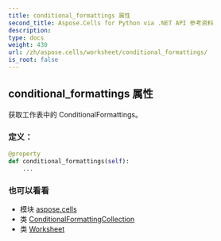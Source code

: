 ```yaml
---
title: conditional_formattings 属性
second_title: Aspose.Cells for Python via .NET API 参考资料
description:
type: docs
weight: 430
url: /zh/aspose.cells/worksheet/conditional_formattings/
is_root: false
---
```

## conditional_formattings 属性

获取工作表中的 ConditionalFormattings。
### 定义：
```python
@property
def conditional_formattings(self):
    ...
```

### 也可以看看
* 模块 [aspose.cells](../../)
* 类 [ConditionalFormattingCollection](/cells/python-net/zh/aspose.cells/conditionalformattingcollection)
* 类 [Worksheet](/cells/python-net/zh/aspose.cells/worksheet)
